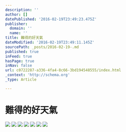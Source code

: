 ```yaml
---
description: ''
author: []
datePublished: '2016-02-19T23:49:23.475Z'
publisher:
  domain: ''
  name: ''
title: 難得的好天氣
dateModified: '2016-02-19T23:49:11.145Z'
sourcePath: _posts/2016-02-19-.md
published: true
inFeed: true
hasPage: true
inNav: false
url: c0722287-a336-4fa4-8c66-3bd194548555/index.html
_context: 'http://schema.org'
_type: Article

---
```

# 難得的好天氣
![](https://the-grid-user-content.s3-us-west-2.amazonaws.com/b457f06c-fe49-4309-b857-3247808f5e3e.png)
![](https://the-grid-user-content.s3-us-west-2.amazonaws.com/545995fa-c885-4d83-b286-5f50ebc09a4b.png)
![](https://the-grid-user-content.s3-us-west-2.amazonaws.com/bd922c6a-c860-4910-894d-e03bc9ca58b5.png)
![](https://the-grid-user-content.s3-us-west-2.amazonaws.com/836eec07-0a97-4761-bdab-336189e593f5.png)
![](https://the-grid-user-content.s3-us-west-2.amazonaws.com/cfcad132-6907-44d9-a707-fc3ea08b640f.png)
![](https://the-grid-user-content.s3-us-west-2.amazonaws.com/6063459f-8129-4962-94a2-63ec286a4a7a.png)
![](https://the-grid-user-content.s3-us-west-2.amazonaws.com/fc2253c5-704a-4816-9f15-9ca676dfaf5e.png)
